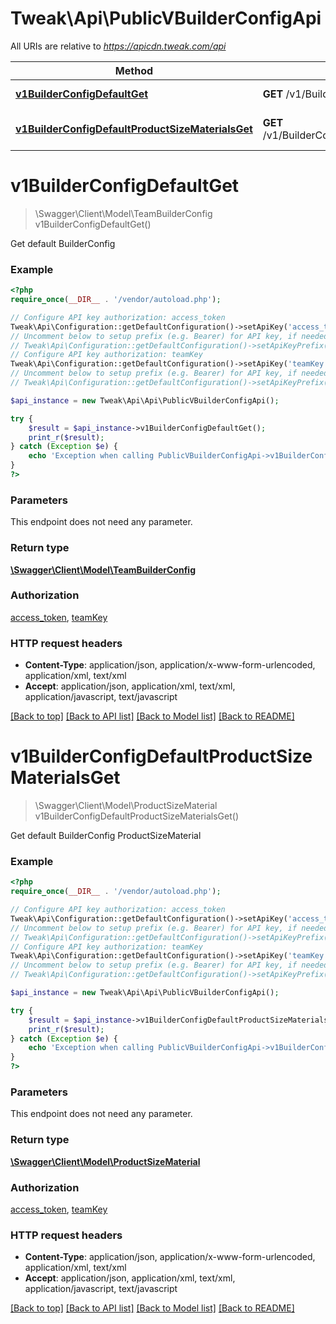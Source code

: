 # Tweak\Api\PublicVBuilderConfigApi

All URIs are relative to *https://apicdn.tweak.com/api*

Method | HTTP request | Description
------------- | ------------- | -------------
[**v1BuilderConfigDefaultGet**](PublicVBuilderConfigApi.md#v1BuilderConfigDefaultGet) | **GET** /v1/BuilderConfig/default | Get default BuilderConfig
[**v1BuilderConfigDefaultProductSizeMaterialsGet**](PublicVBuilderConfigApi.md#v1BuilderConfigDefaultProductSizeMaterialsGet) | **GET** /v1/BuilderConfig/default/productSizeMaterials | Get default BuilderConfig ProductSizeMaterial


# **v1BuilderConfigDefaultGet**
> \Swagger\Client\Model\TeamBuilderConfig v1BuilderConfigDefaultGet()

Get default BuilderConfig

### Example
```php
<?php
require_once(__DIR__ . '/vendor/autoload.php');

// Configure API key authorization: access_token
Tweak\Api\Configuration::getDefaultConfiguration()->setApiKey('access_token', 'YOUR_API_KEY');
// Uncomment below to setup prefix (e.g. Bearer) for API key, if needed
// Tweak\Api\Configuration::getDefaultConfiguration()->setApiKeyPrefix('access_token', 'Bearer');
// Configure API key authorization: teamKey
Tweak\Api\Configuration::getDefaultConfiguration()->setApiKey('teamKey', 'YOUR_API_KEY');
// Uncomment below to setup prefix (e.g. Bearer) for API key, if needed
// Tweak\Api\Configuration::getDefaultConfiguration()->setApiKeyPrefix('teamKey', 'Bearer');

$api_instance = new Tweak\Api\Api\PublicVBuilderConfigApi();

try {
    $result = $api_instance->v1BuilderConfigDefaultGet();
    print_r($result);
} catch (Exception $e) {
    echo 'Exception when calling PublicVBuilderConfigApi->v1BuilderConfigDefaultGet: ', $e->getMessage(), PHP_EOL;
}
?>
```

### Parameters
This endpoint does not need any parameter.

### Return type

[**\Swagger\Client\Model\TeamBuilderConfig**](../Model/TeamBuilderConfig.md)

### Authorization

[access_token](../../README.md#access_token), [teamKey](../../README.md#teamKey)

### HTTP request headers

 - **Content-Type**: application/json, application/x-www-form-urlencoded, application/xml, text/xml
 - **Accept**: application/json, application/xml, text/xml, application/javascript, text/javascript

[[Back to top]](#) [[Back to API list]](../../README.md#documentation-for-api-endpoints) [[Back to Model list]](../../README.md#documentation-for-models) [[Back to README]](../../README.md)

# **v1BuilderConfigDefaultProductSizeMaterialsGet**
> \Swagger\Client\Model\ProductSizeMaterial v1BuilderConfigDefaultProductSizeMaterialsGet()

Get default BuilderConfig ProductSizeMaterial

### Example
```php
<?php
require_once(__DIR__ . '/vendor/autoload.php');

// Configure API key authorization: access_token
Tweak\Api\Configuration::getDefaultConfiguration()->setApiKey('access_token', 'YOUR_API_KEY');
// Uncomment below to setup prefix (e.g. Bearer) for API key, if needed
// Tweak\Api\Configuration::getDefaultConfiguration()->setApiKeyPrefix('access_token', 'Bearer');
// Configure API key authorization: teamKey
Tweak\Api\Configuration::getDefaultConfiguration()->setApiKey('teamKey', 'YOUR_API_KEY');
// Uncomment below to setup prefix (e.g. Bearer) for API key, if needed
// Tweak\Api\Configuration::getDefaultConfiguration()->setApiKeyPrefix('teamKey', 'Bearer');

$api_instance = new Tweak\Api\Api\PublicVBuilderConfigApi();

try {
    $result = $api_instance->v1BuilderConfigDefaultProductSizeMaterialsGet();
    print_r($result);
} catch (Exception $e) {
    echo 'Exception when calling PublicVBuilderConfigApi->v1BuilderConfigDefaultProductSizeMaterialsGet: ', $e->getMessage(), PHP_EOL;
}
?>
```

### Parameters
This endpoint does not need any parameter.

### Return type

[**\Swagger\Client\Model\ProductSizeMaterial**](../Model/ProductSizeMaterial.md)

### Authorization

[access_token](../../README.md#access_token), [teamKey](../../README.md#teamKey)

### HTTP request headers

 - **Content-Type**: application/json, application/x-www-form-urlencoded, application/xml, text/xml
 - **Accept**: application/json, application/xml, text/xml, application/javascript, text/javascript

[[Back to top]](#) [[Back to API list]](../../README.md#documentation-for-api-endpoints) [[Back to Model list]](../../README.md#documentation-for-models) [[Back to README]](../../README.md)

